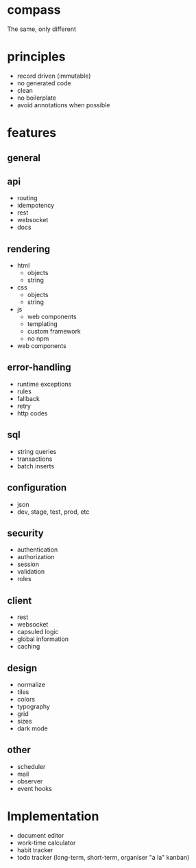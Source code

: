 # compass
The same, only different

# principles
- record driven (immutable)
- no generated code
- clean
- no boilerplate
- avoid annotations when possible

# features
## general

## api
- routing
- idempotency
- rest
- websocket
- docs

## rendering
- html
  - objects
  - string
- css
  - objects
  - string
- js
  - web components
  - templating
  - custom framework
  - no npm
- web components

## error-handling
- runtime exceptions
- rules
- fallback
- retry
- http codes

## sql
- string queries
- transactions
- batch inserts

## configuration
- json
- dev, stage, test, prod, etc

## security
- authentication
- authorization
- session
- validation
- roles

## client
- rest
- websocket
- capsuled logic
- global information
- caching

## design
- normalize
- tiles
- colors
- typography
- grid
- sizes
- dark mode

## other
- scheduler
- mail
- observer
- event hooks

# Implementation
- document editor
- work-time calculator
- habit tracker
- todo tracker (long-term, short-term, organiser "a la" kanban)
